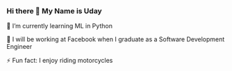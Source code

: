 ### Hi there 👋 My Name is Uday

🌱 I’m currently learning ML in Python

🏢 I will be working at Facebook when I graduate as a Software Development Engineer

⚡ Fun fact: I enjoy riding motorcycles



<!--
**SharmaUday1999/sharmauday1999** is a ✨ _special_ ✨ repository because its `README.md` (this file) appears on your GitHub profile.

Here are some ideas to get you started:

- 🔭 I’m currently working on ...
- 🌱 I’m currently learning ...
- 👯 I’m looking to collaborate on ...
- 🤔 I’m looking for help with ...
- 💬 Ask me about ...
- 📫 How to reach me: ...
- 😄 Pronouns: ...
- ⚡ Fun fact: ...
-->
